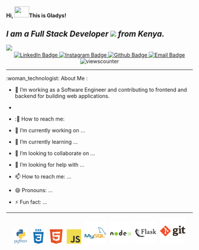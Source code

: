 #### Hi, <img src="https://media.giphy.com/media/hvRJCLFzcasrR4ia7z/giphy.gif" width="40px" height="30px"/>This is Gladys!
*I am a Full Stack Developer <img src="https://media.giphy.com/media/WUlplcMpOCEmTGBtBW/giphy.gif" width="30"> from Kenya.*
---
<div float="row">
<div id="header" align="left">
  <img src="https://media.giphy.com/media/eDDrmbtY0aSAII8ffT/giphy.gif" width="200"/>
</div>
<div id="badges"align="center" margin-top="-20px">
  <a href="https://www.linkedin.com/in/gladys-wahito-wambura/">
    <img src="https://img.shields.io/badge/LinkedIn-blue?style=for-the-badge&logo=linkedin&logoColor=white" alt="LinkedIn Badge"/>
  </a>
  <a href="https://www.instagram.com/arinahgladoo/">
    <img src="https://img.shields.io/badge/Instgram-red?style=for-the-badge&logo=instagram&logoColor=white" alt="Instagram Badge"/>
  </a>
  <a href="https://github.com/gladyswambura">
    <img src="https://img.shields.io/badge/Github-lightgrey?style=for-the-badge&logo=github&logoColor=white" alt="Github Badge"/>
  </a>
  <a href="http://mailto:gladyswahito7@gmail.com">
    <img src="https://img.shields.io/badge/Email-blueviolet?style=for-the-badge&logo=email&logoColor=white" alt="Email Badge"/>
  </a>
</div>
<div id="counter" align="center">
<img src="https://komarev.com/ghpvc/?username=gladyswambura&style=flat-square&color=blue" alt="viewscounter"/>
</div>
 </div>
<hr>
 :woman_technologist: About Me :

- :telescope: I’m working as a Software Engineer and contributing to frontend and backend for building web applications.
- 
- :💬 How to reach me: 


- 🔭 I’m currently working on ...
- 🌱 I’m currently learning ...
- 👯 I’m looking to collaborate on ...
- 🤔 I’m looking for help with ...

- 📫 How to reach me: ...
- 😄 Pronouns: ...
- ⚡ Fun fact: ...
---
<div align="center">
  <img src="https://github.com/devicons/devicon/blob/master/icons/python/python-original-wordmark.svg" title="Python3" alt="python3" width="40" height="40"/>&nbsp;
  <img src="https://github.com/devicons/devicon/blob/master/icons/css3/css3-plain-wordmark.svg"  title="CSS3" alt="CSS" width="40" height="40"/>&nbsp;
  <img src="https://github.com/devicons/devicon/blob/master/icons/html5/html5-original.svg" title="HTML5" alt="HTML" width="40" height="40"/>&nbsp;
  <img src="https://github.com/devicons/devicon/blob/master/icons/javascript/javascript-original.svg" title="JavaScript" alt="JavaScript" width="40" height="40"/>&nbsp;
  <img src="https://github.com/devicons/devicon/blob/master/icons/mysql/mysql-original-wordmark.svg" title="MySQL"  alt="MySQL" width="60" height="60"/>&nbsp;
  <img src="https://github.com/devicons/devicon/blob/master/icons/nodejs/nodejs-original-wordmark.svg" title="NodeJS" alt="NodeJS" width="60" height="60"/>&nbsp;
  <img src="https://github.com/devicons/devicon/blob/master/icons/flask/flask-original-wordmark.svg" title="Flask" alt="flask" width="60" height="60"/>&nbsp;
  <img src="https://github.com/devicons/devicon/blob/master/icons/git/git-original-wordmark.svg" title="Git" **alt="Git" width="70" height="70"/>
</div>
